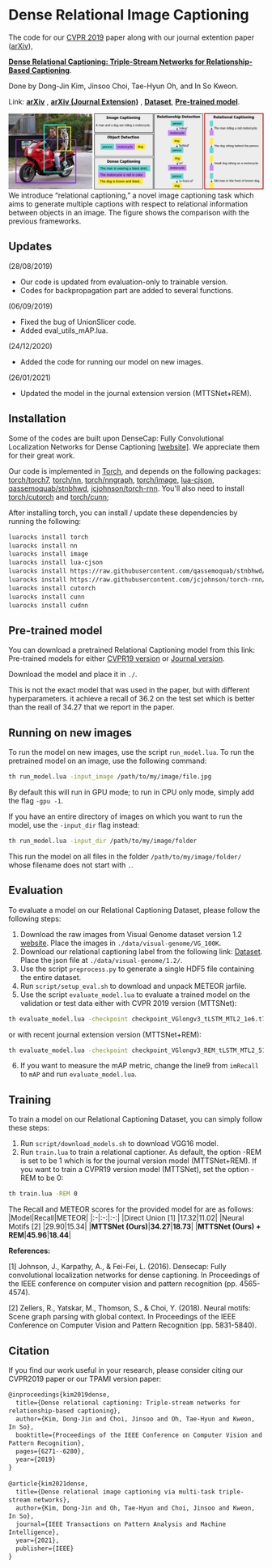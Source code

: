 # Dense Relational Image Captioning

The code for our [CVPR 2019](https://cvpr2019.thecvf.com/) paper along with our journal extention paper ([arXiv](https://arxiv.org/abs/2010.03855)),

**[Dense Relational Captioning: Triple-Stream Networks for Relationship-Based Captioning](https://sites.google.com/view/relcap)**.

Done by Dong-Jin Kim, Jinsoo Choi, Tae-Hyun Oh, and In So Kweon.

Link: **[arXiv](https://arxiv.org/pdf/1903.05942.pdf)** , **[arXiv (Journal Extension)](https://arxiv.org/abs/2010.03855)** , **[Dataset](https://drive.google.com/file/d/1cCN36poslxe7cCMkLnhYK0a-Y3vO4Rfn/view?usp=sharing)**, **[Pre-trained model](https://drive.google.com/file/d/19t6Ogcl_ZlW9G6sPLBiWXfepWlX7MXg3/view?usp=sharing)**.


<img src='imgs/teaser.png'>
We introduce “relational captioning,” a novel image captioning task which aims to generate multiple captions with respect to relational information between objects in an image. The figure shows the comparison with the previous frameworks.

## Updates
(28/08/2019)
- Our code is updated from evaluation-only to trainable version.
- Codes for backpropagation part are added to several functions.

(06/09/2019)
- Fixed the bug of UnionSlicer code.
- Added eval_utils_mAP.lua.

(24/12/2020)
- Added the code for running our model on new images.

(26/01/2021)
- Updated the model in the journal extension version (MTTSNet+REM).

## Installation

Some of the codes are built upon DenseCap: Fully Convolutional Localization Networks for Dense Captioning [[website]](https://cs.stanford.edu/people/karpathy/densecap/). We appreciate them for their great work.

Our code is implemented in [Torch](http://torch.ch/), and depends on the following packages: [torch/torch7](https://github.com/torch/torch7), [torch/nn](https://github.com/torch/nn), [torch/nngraph](https://github.com/torch/nngraph), [torch/image](https://github.com/torch/image), [lua-cjson](https://luarocks.org/modules/luarocks/lua-cjson), [qassemoquab/stnbhwd](https://github.com/qassemoquab/stnbhwd), [jcjohnson/torch-rnn](https://github.com/jcjohnson/torch-rnn). You'll also need to install
[torch/cutorch](https://github.com/torch/cutorch) and [torch/cunn](https://github.com/torch/cunn);

After installing torch, you can install / update these dependencies by running the following:

```bash
luarocks install torch
luarocks install nn
luarocks install image
luarocks install lua-cjson
luarocks install https://raw.githubusercontent.com/qassemoquab/stnbhwd/master/stnbhwd-scm-1.rockspec
luarocks install https://raw.githubusercontent.com/jcjohnson/torch-rnn/master/torch-rnn-scm-1.rockspec
luarocks install cutorch
luarocks install cunn
luarocks install cudnn
```

## Pre-trained model
You can download a pretrained Relational Captioning model from this link: Pre-trained models for either [CVPR19 version](https://drive.google.com/file/d/19t6Ogcl_ZlW9G6sPLBiWXfepWlX7MXg3/view?usp=sharing) or [Journal version](https://drive.google.com/file/d/1iIGJ78krcxmh9NApzt4QzKj9efA-NnEB/view?usp=sharing).

Download the model and place it in `./`.

This is not the exact model that was used in the paper, but with different hyperparameters. it achieve a recall of 36.2 on the test set which is better than the reall of 34.27 that we report in the paper.


## Running on new images

To run the model on new images, use the script `run_model.lua`. To run the pretrained model on an image,
use the following command:

```bash
th run_model.lua -input_image /path/to/my/image/file.jpg
```

By default this will run in GPU mode; to run in CPU only mode, simply add the flag `-gpu -1`.

If you have an entire directory of images on which you want to run the model, use the `-input_dir` flag instead:

```bash
th run_model.lua -input_dir /path/to/my/image/folder
```

This run the model on all files in the folder `/path/to/my/image/folder/` whose filename does not start with `.`.


## Evaluation
To evaluate a model on our Relational Captioning Dataset, please follow the following steps:

1. Download the raw images from Visual Genome dataset version 1.2 [website](https://visualgenome.org/api/v0/api_home.html). Place the images in `./data/visual-genome/VG_100K`.
2. Download our relational captioning label from the following link: [Dataset](https://drive.google.com/file/d/1cCN36poslxe7cCMkLnhYK0a-Y3vO4Rfn/view?usp=sharing). Place the json file at `./data/visual-genome/1.2/`.
3. Use the script `preprocess.py` to generate a single HDF5 file containing the entire dataset.
4. Run `script/setup_eval.sh` to download and unpack METEOR jarfile.
5. Use the script `evaluate_model.lua` to evaluate a trained model on the validation or test data either with CVPR 2019 version (MTTSNet):
```bash
th evaluate_model.lua -checkpoint checkpoint_VGlongv3_tLSTM_MTL2_1e6.t7
```
or with recent journal extension version (MTTSNet+REM):
```bash
th evaluate_model.lua -checkpoint checkpoint_VGlongv3_REM_tLSTM_MTL2_512_FC+nonlinear_1e6.t7
```
6. If you want to measure the mAP metric, change the line9 from `imRecall` to `mAP` and run `evaluate_model.lua`.

## Training
To train a model on our Relational Captioning Dataset, you can simply follow these steps:

1. Run `script/download_models.sh` to download VGG16 model.
2. Run `train.lua` to train a relational captioner. As default, the option -REM is set to be 1 which is for the journal version model (MTTSNet+REM). If you want to train a CVPR19 version model (MTTSNet), set the option -REM to be 0:
```bash
th train.lua -REM 0
```
The Recall and METEOR scores for the provided model for are as follows:
|Model|Recall|METEOR|
|:-|:-:|:-:|
|Direct Union [1] |17.32|11.02|
|Neural Motifs [2] |29.90|15.34|
|**MTTSNet (Ours)**|**34.27**|**18.73**|
|**MTTSNet (Ours) + REM**|**45.96**|**18.44**|

**References:**

[1] Johnson, J., Karpathy, A., & Fei-Fei, L. (2016). Densecap: Fully convolutional localization networks for dense captioning. In Proceedings of the IEEE conference on computer vision and pattern recognition (pp. 4565-4574).

[2] Zellers, R., Yatskar, M., Thomson, S., & Choi, Y. (2018). Neural motifs: Scene graph parsing with global context. In Proceedings of the IEEE Conference on Computer Vision and Pattern Recognition (pp. 5831-5840).


## Citation
If you find our work useful in your research, please consider citing our CVPR2019 paper or our TPAMI version paper:
```
@inproceedings{kim2019dense,
  title={Dense relational captioning: Triple-stream networks for relationship-based captioning},
  author={Kim, Dong-Jin and Choi, Jinsoo and Oh, Tae-Hyun and Kweon, In So},
  booktitle={Proceedings of the IEEE Conference on Computer Vision and Pattern Recognition},
  pages={6271--6280},
  year={2019}
}

@article{kim2021dense,
  title={Dense relational image captioning via multi-task triple-stream networks},
  author={Kim, Dong-Jin and Oh, Tae-Hyun and Choi, Jinsoo and Kweon, In So},
  journal={IEEE Transactions on Pattern Analysis and Machine Intelligence},
  year={2021},
  publisher={IEEE}
}
```
